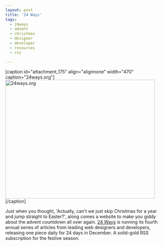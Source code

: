 ```yaml
---
layout: post
title: '24 Ways'
tags:
  - 24ways
  - advent
  - christmas
  - designer
  - developer
  - resources
  - rss

---
```


[caption id="attachment_175" align="alignnone" width="470" caption="24ways.org"]<img class="size-full wp-image-175" title="24_grab" src="http://www.strangerpixel.com/blog/wp-content/uploads/2008/12/24_grab.jpg" alt="24ways.org" width="470" height="373" />[/caption]

Just when you thought, 'Actually, can't we just skip Christmas for a year and jump straight to Easter?', along comes a website to make you giddy about the advent countdown all over again. <a href="http://24ways.org/">24 Ways</a> is running its fourth annual series of articles from leading web designers and developers, releasing one piece daily for 24 days in December. A solid-gold RSS subscription for the festive season.
